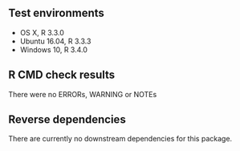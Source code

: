 ## Test environments
* OS X, R 3.3.0
* Ubuntu 16.04, R 3.3.3
* Windows 10, R 3.4.0

## R CMD check results

There were no ERRORs, WARNING or NOTEs

## Reverse dependencies

There are currently no downstream dependencies for this package.